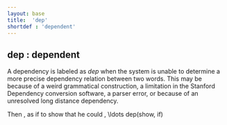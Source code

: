 ```yaml
---
layout: base
title:  'dep'
shortdef : 'dependent'
---
```



## dep : dependent
A dependency is labeled as *dep* when the system is unable to determine a more precise dependency relation between two words.  This may be because of a weird grammatical construction, a limitation in the Stanford Dependency conversion software, a parser error, or because of an unresolved long distance dependency. 

<div class="sd-parse">
Then , as if to show that he could , \ldots
dep(show, if)
</div>

 

